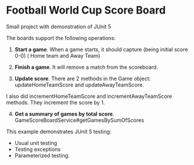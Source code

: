 # Football World Cup Score Board
Small project with demonstration of JUnit 5 


The boards support the following operations:
1. **Start a game**. When a game starts, it should capture (being initial score 0-0)
( Home team and Away Team)

2. **Finish a game**. It will remove a match from the scoreboard.

3. **Update score**. There are 2 methods in the Game object: updateHomeTeamScore and updateAwayTeamScore.

I also did incrementHomeTeamScore and incrementAwayTeamScore methods. They increment the score by 1.

4. **Get a summary of games by total score**. GameScoreBoardService#getGamesBySumOfScores

This example demonstrates JUnit 5 testing:

- Usual unit testing
- Testing exceptions
- Parameterized testing.
